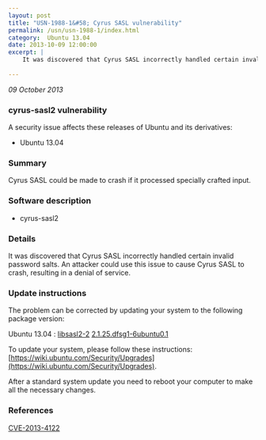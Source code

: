```yaml
---
layout: post
title: "USN-1988-1&#58; Cyrus SASL vulnerability"
permalink: /usn/usn-1988-1/index.html
category:  Ubuntu 13.04
date: 2013-10-09 12:00:00
excerpt: |
    It was discovered that Cyrus SASL incorrectly handled certain invalid password salts. An attacker could use this issue to cause Cyrus SASL to crash, resulting in a denial of service. 
    
--- 
```

 
 

*09 October 2013*

### cyrus-sasl2 vulnerability

A security issue affects these releases of Ubuntu and its derivatives:

* Ubuntu 13.04

### Summary

Cyrus SASL could be made to crash if it processed specially crafted input. 

### Software description

* cyrus-sasl2 

### Details

It was discovered that Cyrus SASL incorrectly handled certain invalid password salts. An attacker could use this issue to cause Cyrus SASL to crash, resulting in a denial of service. 

### Update instructions

The problem can be corrected by updating your system to the following package version:

Ubuntu 13.04
 : [libsasl2-2](https://launchpad.net/ubuntu/+source/cyrus-sasl2) <span> [2.1.25.dfsg1-6ubuntu0.1](https://launchpad.net/ubuntu/+source/cyrus-sasl2/2.1.25.dfsg1-6ubuntu0.1) </span> 

To update your system, please follow these instructions: [https://wiki.ubuntu.com/Security/Upgrades](https://wiki.ubuntu.com/Security/Upgrades).

After a standard system update you need to reboot your computer to make all the necessary changes. 

### References

 
 [CVE-2013-4122](http://people.ubuntu.com/~ubuntu-security/cve/CVE-2013-4122)
 

